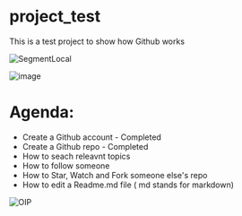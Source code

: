 # project_test
This is a test project to show how Github works


![SegmentLocal](https://cdn.dribbble.com/users/420183/screenshots/2875637/octocat_github.gif)

![image](https://th.bing.com/th/id/OIP.05b5BHN45Y0ljD4nIDxD8AHaEK?rs=1&pid=ImgDetMain)

# Agenda:
- Create a Github account - Completed
- Create a Github repo - Completed
- How to seach releavnt topics
- How to follow someone
- How to Star, Watch and Fork someone else's repo
- How to edit a Readme.md file  ( md stands for markdown)

![OIP](https://github.com/dudamsagar/project_test/assets/106399994/51a16865-6bff-45dc-ab97-dd5362882850)
